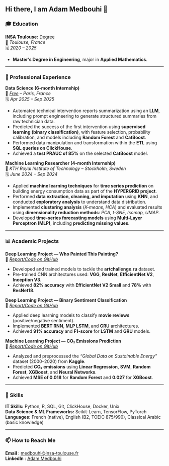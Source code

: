 ## Hi there, I am Adam Medbouhi 👋


### 🎓 Education

**INSA Toulouse:** [Degree](https://drive.google.com/file/d/1xddY0Gmky-yK_A5ewOrOfZsxWZpbZ1l8/view?usp=sharing)  
📍 *Toulouse, France*  
🗓️ *2020 – 2025*  

- **Master’s Degree in Engineering**, major in **Applied Mathematics**.  

---

### 💼 Professional Experience

**Data Science (6-month Internship)**  
📍 *[Free](https://en.wikipedia.org/wiki/Free_(ISP)) – Paris, France*  
🗓️ *Apr 2025 – Sep 2025*  

- Automated technical intervention reports summarization using an **LLM**, including prompt engineering to generate structured summaries from raw technician data.  
- Predicted the success of the first intervention using **supervised learning (binary classification)**, with feature selection, probability calibration, and models including **Random Forest** and **CatBoost**.  
- Performed data manipulation and transformation within the **ETL** using **SQL queries on ClickHouse**.  
- Achieved a **test PRAUC of 85%** on the selected **CatBoost** model.  



**Machine Learning Researcher (4-month Internship)**  
📍 *KTH Royal Institute of Technology – Stockholm, Sweden*  
🗓️ *June 2024 – Sep 2024*  

- Applied **machine learning techniques** for **time series prediction** on building energy consumption data as part of the **HYPERGRID project**.  
- Performed **data extraction, cleaning, and imputation** using **KNN**, and conducted **exploratory analysis** to understand data distribution.  
- Implemented **clustering analysis** (*K-means, HCA*) and evaluated results using **dimensionality reduction methods**: *PCA, t-SNE, Isomap, UMAP*.  
- Developed **time-series forecasting models** using **Multi-Layer Perceptron (MLP)**, including **predicting missing values**.  

---

### 📊 Academic Projects

**Deep Learning Project — Who Painted This Painting?**  
📄 *[Report/Code on GitHub](https://github.com/adammed31/High_Dimensional_and_Deep_Learning_projects/tree/main/project_CNN)*  

- Developed and trained models to tackle the **artchallenge.ru** dataset.  
- Pre-trained CNN architectures used: **VGG**, **ResNet**, **EfficientNet V2**, **Inception V3**.  
- Achieved **82% accuracy** with **EfficientNet V2 Small** and **78%** with **ResNet18**.  


**Deep Learning Project — Binary Sentiment Classification**  
📄 *[Report/Code on GitHub](https://github.com/adammed31/High_Dimensional_and_Deep_Learning_projects/tree/main/project_RNN)*  

- Applied deep learning models to classify **movie reviews** (positive/negative sentiment).  
- Implemented **BERT RNN**, **MLP LSTM**, and **GRU** architectures.  
- Achieved **91% accuracy** and **F1-score** for **LSTM** and **GRU** models.  


**Machine Learning Project — CO₂ Emissions Prediction**  
📄 *[Report/Code on GitHub](https://github.com/adammed31/ml-CO2-emission-prediction)*  

- Analyzed and preprocessed the *“Global Data on Sustainable Energy”* dataset (2000–2020) from **Kaggle**.  
- Predicted **CO₂ emissions** using **Linear Regression**, **SVM**, **Random Forest**, **XGBoost**, and **Neural Networks**.  
- Achieved **MSE of 0.018** for **Random Forest** and **0.027** for **XGBoost**.  

---

### 🚀 Skills

**IT Skills:** Python, R, SQL, Git, ClickHouse, Docker, Unix  
**Data Science & ML Frameworks:** Scikit-Learn, TensorFlow, PyTorch  
**Languages:** French (native), English (B2, TOEIC 875/990), Classical Arabic (basic knowledge)

---
### 📫 How to Reach Me

**Email** : [medbouhi@insa-toulouse.fr](mailto:medbouhi@insa-toulouse.fr)  
**LinkedIn** : [Adam Medbouhi](www.linkedin.com/in/adam-medbouhi)
<!--
**adammed31/adammed31** is a ✨ _special_ ✨ repository because its `README.md` (this file) appears on your GitHub profile.

Here are some ideas to get you started:

- 🔭 I’m currently working on ...
- 🌱 I’m currently learning ...
- 👯 I’m looking to collaborate on ...
- 🤔 I’m looking for help with ...
- 💬 Ask me about ...
- 📫 How to reach me: ...
- 😄 Pronouns: ...
- ⚡ Fun fact: ...
-->
